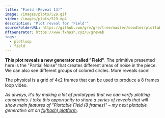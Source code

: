 ```yaml
---
title: "Field (Reveal 13)"
image: /images/plots/529.gif
video: /images/plots/529.mp4
description: "Plot reveal for 'Field'"
sourceFolderURL: https://github.com/gre/gre/tree/master/doodles/plottable-loop-field
nftGenerator: https://www.fxhash.xyz/u/greweb
tags:
  - plotloop
  - field
---
```


**This plot reveals a new generator called "Field"**. The primitive presented here is the "Partial Noise" that creates different areas of noise in the piece. We can also see different groups of colored circles. More reveals soon!

The physical is a grid of 4x2 frames that can be used to produce a 8 frames loop video.

_As always, it's by making a lot of prototypes that we can verify plotting constraints. I take this opportunity to share a series of reveals that will show main features of "Plottable Field (8 frames)" – my next plottable generative art on [fx(hash) platform](https://fxhash.xyz/u/greweb)._
